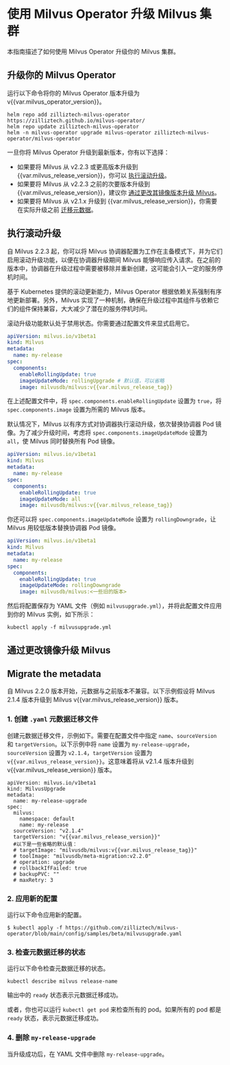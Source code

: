 


# 使用 Milvus Operator 升级 Milvus 集群

本指南描述了如何使用 Milvus Operator 升级你的 Milvus 集群。

## 升级你的 Milvus Operator

运行以下命令将你的 Milvus Operator 版本升级为 v{{var.milvus_operator_version}}。

```
helm repo add zilliztech-milvus-operator https://zilliztech.github.io/milvus-operator/
helm repo update zilliztech-milvus-operator
helm -n milvus-operator upgrade milvus-operator zilliztech-milvus-operator/milvus-operator
```

一旦你将 Milvus Operator 升级到最新版本，你有以下选择：

- 如果要将 Milvus 从 v2.2.3 或更高版本升级到 {{var.milvus_release_version}}，你可以 [执行滚动升级](#执行滚动升级)。
- 如果要将 Milvus 从 v2.2.3 之前的次要版本升级到 {{var.milvus_release_version}}，建议你 [通过更改其镜像版本升级 Milvus](#通过更改镜像升级-milvus)。
- 如果要将 Milvus 从 v2.1.x 升级到 {{var.milvus_release_version}}，你需要在实际升级之前 [迁移元数据](#迁移元数据)。

## 执行滚动升级

自 Milvus 2.2.3 起，你可以将 Milvus 协调器配置为工作在主备模式下，并为它们启用滚动升级功能，以便在协调器升级期间 Milvus 能够响应传入请求。在之前的版本中，协调器在升级过程中需要被移除并重新创建，这可能会引入一定的服务停机时间。

基于 Kubernetes 提供的滚动更新能力，Milvus Operator 根据依赖关系强制有序地更新部署。另外，Milvus 实现了一种机制，确保在升级过程中其组件与依赖它们的组件保持兼容，大大减少了潜在的服务停机时间。

滚动升级功能默认处于禁用状态。你需要通过配置文件来显式启用它。

```yaml
apiVersion: milvus.io/v1beta1
kind: Milvus
metadata:
  name: my-release
spec:
  components:
    enableRollingUpdate: true
    imageUpdateMode: rollingUpgrade # 默认值，可以省略
    image: milvusdb/milvus:v{{var.milvus_release_tag}}
```

在上述配置文件中，将 `spec.components.enableRollingUpdate` 设置为 `true`，将 `spec.components.image` 设置为所需的 Milvus 版本。

默认情况下，Milvus 以有序方式对协调器执行滚动升级，依次替换协调器 Pod 镜像。为了减少升级时间，考虑将 `spec.components.imageUpdateMode` 设置为 `all`，使 Milvus 同时替换所有 Pod 镜像。

```yaml
apiVersion: milvus.io/v1beta1
kind: Milvus
metadata:
  name: my-release
spec:
  components:
    enableRollingUpdate: true
    imageUpdateMode: all
    image: milvusdb/milvus:v{{var.milvus_release_tag}}
```

你还可以将 `spec.components.imageUpdateMode` 设置为 `rollingDowngrade`，让 Milvus 用较低版本替换协调器 Pod 镜像。

```yaml
apiVersion: milvus.io/v1beta1
kind: Milvus
metadata:
  name: my-release
spec:
  components:
    enableRollingUpdate: true
    imageUpdateMode: rollingDowngrade
    image: milvusdb/milvus:<一些旧的版本>
```

然后将配置保存为 YAML 文件（例如 `milvusupgrade.yml`），并将此配置文件应用到你的 Milvus 实例，如下所示：

```shell
kubectl apply -f milvusupgrade.yml
```

## 通过更改镜像升级 Milvus

 


## Migrate the metadata

自 Milvus 2.2.0 版本开始，元数据与之前版本不兼容。以下示例假设将 Milvus 2.1.4 版本升级到 Milvus v{{var.milvus_release_version}} 版本。

### 1. 创建 `.yaml` 元数据迁移文件

创建元数据迁移文件，示例如下。需要在配置文件中指定 `name`、`sourceVersion` 和 `targetVersion`。以下示例中将 `name` 设置为 `my-release-upgrade`，`sourceVersion` 设置为 `v2.1.4`，`targetVersion` 设置为 `v{{var.milvus_release_version}}`。这意味着将从 v2.1.4 版本升级到 v{{var.milvus_release_version}} 版本。

```
apiVersion: milvus.io/v1beta1
kind: MilvusUpgrade
metadata:
  name: my-release-upgrade
spec:
  milvus:
    namespace: default
    name: my-release
  sourceVersion: "v2.1.4"
  targetVersion: "v{{var.milvus_release_version}}"
  #以下是一些省略的默认值：
  # targetImage: "milvusdb/milvus:v{{var.milvus_release_tag}}"
  # toolImage: "milvusdb/meta-migration:v2.2.0"
  # operation: upgrade
  # rollbackIfFailed: true
  # backupPVC: ""
  # maxRetry: 3
```

### 2. 应用新的配置

运行以下命令应用新的配置。

```shell
$ kubectl apply -f https://github.com/zilliztech/milvus-operator/blob/main/config/samples/beta/milvusupgrade.yaml
```

### 3. 检查元数据迁移的状态

运行以下命令检查元数据迁移的状态。

```shell
kubectl describe milvus release-name
```

输出中的 `ready` 状态表示元数据迁移成功。

或者，你也可以运行 `kubectl get pod` 来检查所有的 pod。如果所有的 pod 都是 `ready` 状态，表示元数据迁移成功。

### 4. 删除 `my-release-upgrade`




当升级成功后，在 YAML 文件中删除 `my-release-upgrade`。

